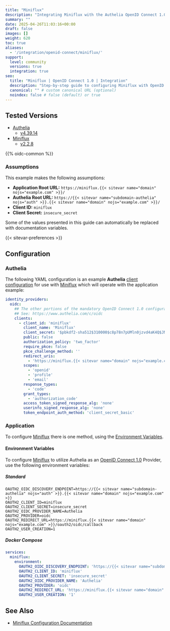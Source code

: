 ```yaml
---
title: "Miniflux"
description: "Integrating Miniflux with the Authelia OpenID Connect 1.0 Provider."
summary: ""
date: 2025-04-26T11:03:16+00:00
draft: false
images: []
weight: 620
toc: true
aliases:
  - '/integration/openid-connect/miniflux/'
support:
  level: community
  versions: true
  integration: true
seo:
  title: "Miniflux | OpenID Connect 1.0 | Integration"
  description: "Step-by-step guide to configuring Miniflux with OpenID Connect 1.0 for secure SSO. Enhance your login flow using Authelia’s modern identity management."
  canonical: "" # custom canonical URL (optional)
  noindex: false # false (default) or true
---
```


## Tested Versions

- [Authelia]
  - [v4.39.14](https://github.com/authelia/authelia/releases/tag/v4.39.14)
- [Miniflux]
  - [v2.2.8](https://github.com/miniflux/v2/releases/tag/2.2.8)

{{% oidc-common %}}

### Assumptions

This example makes the following assumptions:

- __Application Root URL:__ `https://miniflux.{{< sitevar name="domain" nojs="example.com" >}}/`
- __Authelia Root URL:__ `https://{{< sitevar name="subdomain-authelia" nojs="auth" >}}.{{< sitevar name="domain" nojs="example.com" >}}/`
- __Client ID:__ `miniflux`
- __Client Secret:__ `insecure_secret`

Some of the values presented in this guide can automatically be replaced with documentation variables.

{{< sitevar-preferences >}}

## Configuration

### Authelia

The following YAML configuration is an example __Authelia__ [client configuration] for use with [Miniflux] which will
operate with the application example:

```yaml {title="configuration.yml"}
identity_providers:
  oidc:
    ## The other portions of the mandatory OpenID Connect 1.0 configuration go here.
    ## See: https://www.authelia.com/c/oidc
    clients:
      - client_id: 'miniflux'
        client_name: 'Miniflux'
        client_secret: '$pbkdf2-sha512$310000$c8p78n7pUMln0jzvd4aK4Q$JNRBzwAo0ek5qKn50cFzzvE9RXV88h1wJn5KGiHrD0YKtZaR/nCb2CJPOsKaPK0hjf.9yHxzQGZziziccp6Yng'  # The digest of 'insecure_secret'.
        public: false
        authorization_policy: 'two_factor'
        require_pkce: false
        pkce_challenge_method: ''
        redirect_uris:
          - 'https://miniflux.{{< sitevar name="domain" nojs="example.com" >}}/oauth2/oidc/callback'
        scopes:
          - 'openid'
          - 'profile'
          - 'email'
        response_types:
          - 'code'
        grant_types:
          - 'authorization_code'
        access_token_signed_response_alg: 'none'
        userinfo_signed_response_alg: 'none'
        token_endpoint_auth_method: 'client_secret_basic'
```

### Application

To configure [Miniflux] there is one method, using the [Environment Variables](#environment-variables).

#### Environment Variables

To configure [Miniflux] to utilize Authelia as an [OpenID Connect 1.0] Provider, use the following environment variables:

##### Standard

```shell {title=".env"}
OAUTH2_OIDC_DISCOVERY_ENDPOINT=https://{{< sitevar name="subdomain-authelia" nojs="auth" >}}.{{< sitevar name="domain" nojs="example.com" >}}
OAUTH2_CLIENT_ID=miniflux
OAUTH2_CLIENT_SECRET=insecure_secret
OAUTH2_OIDC_PROVIDER_NAME=Authelia
OAUTH2_PROVIDER=oidc
OAUTH2_REDIRECT_URL=https://miniflux.{{< sitevar name="domain" nojs="example.com" >}}/oauth2/oidc/callback
OAUTH2_USER_CREATION=1

```

##### Docker Compose

```yaml {title="compose.yml"}
services:
  miniflux:
    environment:
      OAUTH2_OIDC_DISCOVERY_ENDPOINT: 'https://{{< sitevar name="subdomain-authelia" nojs="auth" >}}.{{< sitevar name="domain" nojs="example.com" >}}'
      OAUTH2_CLIENT_ID: 'miniflux'
      OAUTH2_CLIENT_SECRET: 'insecure_secret'
      OAUTH2_OIDC_PROVIDER_NAME: 'Authelia'
      OAUTH2_PROVIDER: 'oidc'
      OAUTH2_REDIRECT_URL: 'https://miniflux.{{< sitevar name="domain" nojs="example.com" >}}/oauth2/oidc/callback'
      OAUTH2_USER_CREATION: '1'
```

## See Also

- [Miniflux Configuration Documentation](https://miniflux.app/docs/configuration.html#oauth2-oidc-discovery-endpoint)

[Miniflux]: https://miniflux.app/index.html
[Authelia]: https://www.authelia.com
[OpenID Connect 1.0]: ../../introduction.md
[client configuration]: ../../../../configuration/identity-providers/openid-connect/clients.md
